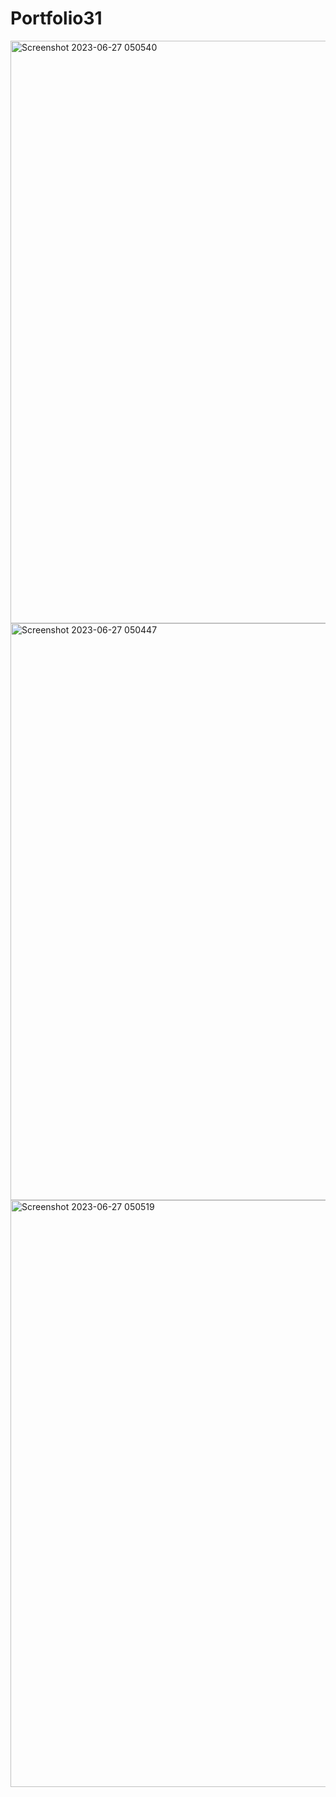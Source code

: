 # Portfolio31
<img width="932" alt="Screenshot 2023-06-27 050540" src="https://github.com/Sonali3110/Portfolio31/assets/98824103/0274e916-5e27-434a-ad8d-b77b60f7a1e0">
<img width="923" alt="Screenshot 2023-06-27 050447" src="https://github.com/Sonali3110/Portfolio31/assets/98824103/f4fbde29-0d0c-425b-8a3c-6573030639e3">
<img width="939" alt="Screenshot 2023-06-27 050519" src="https://github.com/Sonali3110/Portfolio31/assets/98824103/812386d5-a818-48f4-80cf-b406872e0ee9">
